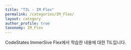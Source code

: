 ```yaml
---
title: "TIL - IM Flex"
permalink: /categories/IM_Flex/
layout: category
author_profile: true
taxonomy: IM_Flex
---
```


CodeStates ImmerSive Flex에서 학습한 내용에 대한 TIL입니다.